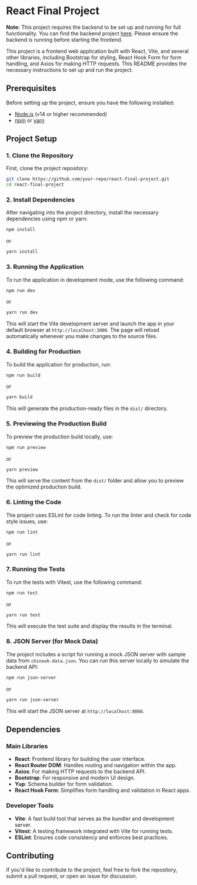 
# React Final Project

**Note:** This project requires the backend to be set up and running for full functionality. You can find the backend project [here](https://github.com/vincentDevin/chinook-backend). Please ensure the backend is running before starting the frontend.

This project is a frontend web application built with React, Vite, and several other libraries, including Bootstrap for styling, React Hook Form for form handling, and Axios for making HTTP requests. This README provides the necessary instructions to set up and run the project.

## Prerequisites

Before setting up the project, ensure you have the following installed:

- [Node.js](https://nodejs.org/) (v14 or higher recommended)
- [npm](https://www.npmjs.com/) or [yarn](https://yarnpkg.com/)

## Project Setup

### 1. Clone the Repository

First, clone the project repository:

```bash
git clone https://github.com/your-repo/react-final-project.git
cd react-final-project
```

### 2. Install Dependencies

After navigating into the project directory, install the necessary dependencies using npm or yarn:

```bash
npm install
```

or

```bash
yarn install
```

### 3. Running the Application

To run the application in development mode, use the following command:

```bash
npm run dev
```

or

```bash
yarn run dev
```

This will start the Vite development server and launch the app in your default browser at `http://localhost:3000`. The page will reload automatically whenever you make changes to the source files.

### 4. Building for Production

To build the application for production, run:

```bash
npm run build
```

or

```bash
yarn build
```

This will generate the production-ready files in the `dist/` directory.

### 5. Previewing the Production Build

To preview the production build locally, use:

```bash
npm run preview
```

or

```bash
yarn preview
```

This will serve the content from the `dist/` folder and allow you to preview the optimized production build.

### 6. Linting the Code

The project uses ESLint for code linting. To run the linter and check for code style issues, use:

```bash
npm run lint
```

or

```bash
yarn run lint
```

### 7. Running the Tests

To run the tests with Vitest, use the following command:

```bash
npm run test
```

or

```bash
yarn run test
```

This will execute the test suite and display the results in the terminal.

### 8. JSON Server (for Mock Data)

The project includes a script for running a mock JSON server with sample data from `chinook-data.json`. You can run this server locally to simulate the backend API:

```bash
npm run json-server
```

or

```bash
yarn run json-server
```

This will start the JSON server at `http://localhost:8080`.

## Dependencies

### Main Libraries

- **React**: Frontend library for building the user interface.
- **React Router DOM**: Handles routing and navigation within the app.
- **Axios**: For making HTTP requests to the backend API.
- **Bootstrap**: For responsive and modern UI design.
- **Yup**: Schema builder for form validation.
- **React Hook Form**: Simplifies form handling and validation in React apps.

### Developer Tools

- **Vite**: A fast build tool that serves as the bundler and development server.
- **Vitest**: A testing framework integrated with Vite for running tests.
- **ESLint**: Ensures code consistency and enforces best practices.

## Contributing

If you'd like to contribute to the project, feel free to fork the repository, submit a pull request, or open an issue for discussion.
